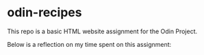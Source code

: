 # odin-recipes

This repo is a basic HTML website assignment for the Odin Project.

Below is a reflection on my time spent on this assignment: